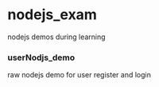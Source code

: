 # nodejs_exam
nodejs demos during learning

### userNodjs_demo
raw nodejs demo for user register and login
